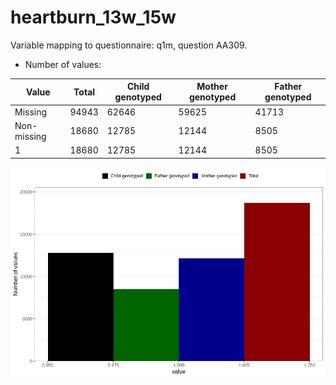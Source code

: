 # heartburn_13w_15w
Variable mapping to questionnaire: q1m, question AA309.
- Number of values:

| Value | Total | Child genotyped | Mother genotyped | Father genotyped |
| ----- | ----- | --------------- | ---------------- | ---------------- |
| Missing | 94943 | 62646 | 59625 | 41713 |
| Non-missing | 18680 | 12785 | 12144 | 8505 |
| 1 | 18680 | 12785 | 12144 | 8505 |



![](heartburn_13w_15w_n.png)



